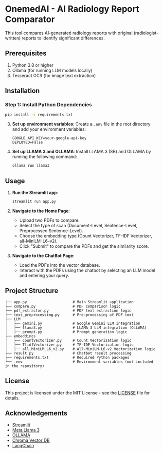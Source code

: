# OnemedAI - AI Radiology Report Comparator

This tool compares AI-generated radiology reports with original (radiologist-written) reports to identify significant differences.

## Prerequisites

1. Python 3.8 or higher
2. Ollama (for running LLM models locally)
3. Tesseract OCR (for image text extraction)

## Installation

### Step 1: Install Python Dependencies

```bash
pip install -r requirements.txt
```

3. **Set up environment variables**:
    Create a `.env` file in the root directory and add your environment variables:
    ```
    GOOGLE_API_KEY=your-google-api-key
    DEPLOYED=False
    ```

4. **Set up LLAMA 3 and OLLAMA**:
    Install LLAMA 3 (8B) and OLLAMA by running the following command:
    ```bash
    ollama run llama3
    ```

## Usage

1. **Run the Streamlit app**:
    ```bash
    streamlit run app.py
    ```

2. **Navigate to the Home Page**:
    - Upload two PDFs to compare.
    - Select the type of scan (Document-Level, Sentence-Level, Preprocessed Sentence-Level).
    - Choose the embedding type (Count Vectorizer, TF-IDF Vectorizer, all-MiniLM-L6-v2).
    - Click "Submit" to compare the PDFs and get the similarity score.

3. **Navigate to the ChatBot Page**:
    - Load the PDFs into the vector database.
    - Interact with the PDFs using the chatbot by selecting an LLM model and entering your query.

## Project Structure
```
├── app.py                     # Main Streamlit application
├── compare.py                 # PDF comparison logic
├── pdf_extractor.py           # PDF text extraction logic
├── text_preprocessing.py      # Pre-processing of PDF text
├── LLM
│   ├── gemini.py              # Google Gemini LLM integration
│   ├── llama3.py              # LLAMA 3 LLM integration (OLLAMA)
│   ├── prompt.py              # Prompt generation logic
├── embeddings
│   ├── CountVectorizer.py     # Count Vectorization logic
│   ├── TfidfVectorizer.py     # TF-IDF Vectorization logic
│   ├── all_MiniLM_L6_v2.py    # All-MiniLM-L6-v2 Vectorization logic
├── result.py                  # Chatbot result processing
├── requirements.txt           # Required Python packages
└── .env                       # Environment variables (not included in the repository)
```

## License

This project is licensed under the MIT License - see the [LICENSE](LICENSE) file for details.

## Acknowledgements

- [Streamlit](https://www.streamlit.io/)
- [Meta Llama 3](https://llama.meta.com/llama3/)
- [OLLAMA](https://ollama.com/)
- [Chroma Vector DB](https://www.trychroma.com/)
- [LangChain](https://www.langchain.com/)

